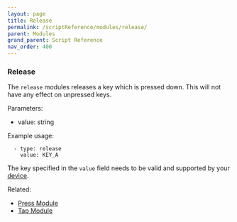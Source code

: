 ```yaml
---
layout: page
title: Release
permalink: /scriptReference/modules/release/
parent: Modules
grand_parent: Script Reference
nav_order: 400
---
```


### Release

The `release` modules releases a key which is pressed down. This will not have any effect on unpressed keys.

Parameters:
  - value: string

Example usage:
```
  - type: release
    value: KEY_A
```

The key specified in the `value` field needs to be valid and supported by your [device](https://nmstr.github.io/taskZen/deviceReference/).


Related:
  - [Press Module](../press/)
  - [Tap Module](../tap/)
